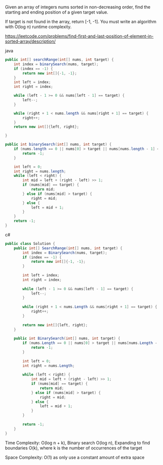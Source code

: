 Given an array of integers nums sorted in non-decreasing order, find the starting and ending position of a given target value.

If target is not found in the array, return [-1, -1]. You must write an algorithm with O(log n) runtime complexity.

https://leetcode.com/problems/find-first-and-last-position-of-element-in-sorted-array/description/

java
```java
public int[] searchRange(int[] nums, int target) {
    int index = binarySearch(nums, target);
    if (index == -1) {
        return new int[]{-1, -1};
    }
    int left = index;
    int right = index;

    while (left - 1 >= 0 && nums[left - 1] == target) {
        left--;
    }

    while (right + 1 < nums.length && nums[right + 1] == target) {
        right++;
    }
    return new int[]{left, right};

}

public int binarySearch(int[] nums, int target) {
    if (nums.length == 0 || nums[0] > target || nums[nums.length - 1] < target){
        return -1;
    }

    int left = 0;
    int right = nums.length;
    while (left < right) {
        int mid = left + (right - left) >> 1;
        if (nums[mid] == target) {
            return mid;
        } else if (nums[mid] > target) {
            right = mid;
        } else {
            left = mid + 1;
        }
    }
    return -1;
}
```
c#
```csharp
public class Solution {
    public int[] SearchRange(int[] nums, int target) {
        int index = BinarySearch(nums, target);
        if (index == -1) {
            return new int[]{-1, -1};
        }
        
        int left = index;
        int right = index;
        
        while (left - 1 >= 0 && nums[left - 1] == target) {
            left--;
        }
        
        while (right + 1 < nums.Length && nums[right + 1] == target) {
            right++;
        }
        
        return new int[]{left, right};
    }
    
    public int BinarySearch(int[] nums, int target) {
        if (nums.Length == 0 || nums[0] > target || nums[nums.Length - 1] < target) {
            return -1;
        }
        
        int left = 0;
        int right = nums.Length;
        
        while (left < right) {
            int mid = left + (right - left) >> 1;
            if (nums[mid] == target) {
                return mid;
            } else if (nums[mid] > target) {
                right = mid;
            } else {
                left = mid + 1;
            }
        }
        
        return -1;
    }
}
```

Time Complexity: O(log n + k), Binary search O(log n), Expanding to find boundaries O(k), where k is the number of occurrences of the target

Space Complexity: O(1) as only use a constant amount of extra space